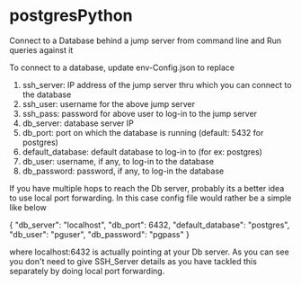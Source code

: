 # postgresPython
Connect to a Database behind a jump server from command line and Run queries against it

To connect to a database, update env-Config.json to replace 

1. ssh_server: IP address of the jump server thru which you can connect to the database
2. ssh_user: username for the above jump server
3. ssh_pass: password for above user to log-in to the jump server
4. db_server: database server IP
5. db_port: port on which the database is running (default: 5432 for postgres)
6. default_database: default database to log-in to (for ex: postgres)
7. db_user: username, if any, to log-in to the database
8. db_password: password, if any, to log-in the database

If you have multiple hops to reach the Db server, probably its a better idea to use local port forwarding. In this case config file would rather be a simple like below

{
"db_server": "localhost",
"db_port": 6432,
"default_database": "postgres",
"db_user": "pguser",
"db_password": "pgpass"
}

where localhost:6432 is actually pointing at your Db server. As you can see you don't need to give SSH_Server details as you have tackled this separately by doing local port forwarding.

